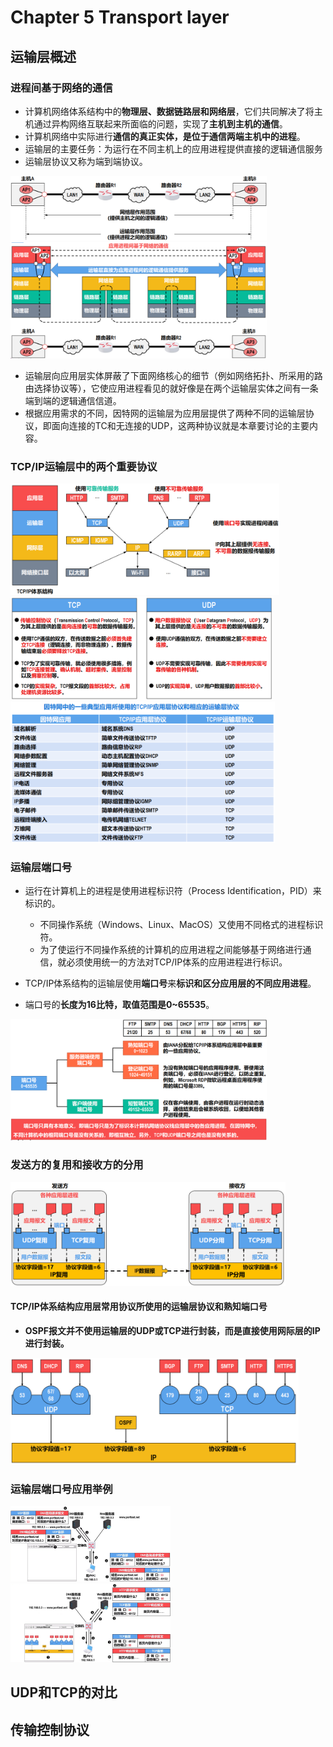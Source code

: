 # Chapter 5 Transport layer

## 运输层概述

### 进程间基于网络的通信

- 计算机网络体系结构中的**物理层、数据链路层和网络层**，它们共同解决了将主机通过异构网络互联起来所面临的问题，实现了**主机到主机的通信**。
- 计算机网络中实际进行**通信的真正实体，是位于通信两端主机中的进程**。
- 运输层的主要任务：为运行在不同主机上的应用进程提供直接的逻辑通信服务
- 运输层协议又称为端到端协议。

<img src="chapter-5.assets/image-20221114003725568.png" alt="image-20221114003725568" style="zoom:40%;" />

<img src="chapter-5.assets/image-20221114003808040.png" alt="image-20221114003808040" style="zoom:40%;" />

-   运输层向应用层实体屏蔽了下面网络核心的细节（例如网络拓扑、所采用的路由选择协议等），它使应用进程看见的就好像是在两个运输层实体之间有一条端到端的逻辑通信信道。
-   根据应用需求的不同，因特网的运输层为应用层提供了两种不同的运输层协议，即面向连接的TC和无连接的UDP，这两种协议就是本章要讨论的主要内容。

### TCP/IP运输层中的两个重要协议

<img src="chapter-5.assets/image-20221114004204485.png" alt="image-20221114004204485" style="zoom:42%;" />

<img src="chapter-5.assets/image-20221114004310396.png" alt="image-20221114004310396" style="zoom:41%;" />

<img src="chapter-5.assets/image-20221114004337887.png" alt="image-20221114004337887" style="zoom:45%;" />

### 运输层端口号

-   运行在计算机上的进程是使用进程标识符（Process Identification，PID）来标识的。
	-   不同操作系统（Windows、Linux、MacOS）又使用不同格式的进程标识符。
	-   为了使运行不同操作系统的计算机的应用进程之间能够基于网络进行通信，就必须使用统一的方法对TCP/IP体系的应用进程进行标识。

- TCP/IP体系结构的运输层使用**端口号**来**标识和区分应用层的不同应用进程**。
- 端口号的**长度为16比特，取值范围是0~65535**。

<img src="chapter-5.assets/image-20221114004834781.png" alt="image-20221114004834781" style="zoom:40%;" />

### 发送方的复用和接收方的分用

<img src="chapter-5.assets/image-20221114005011042.png" alt="image-20221114005011042" style="zoom:43%;" />

#### TCP/IP体系结构应用层常用协议所使用的运输层协议和熟知端口号

-   **OSPF报文并不使用运输层的UDP或TCP进行封装，而是直接使用网际层的IP进行封装。**

<img src="chapter-5.assets/image-20221114005445042.png" alt="image-20221114005445042" style="zoom:45%;" />

### 运输层端口号应用举例

<img src="chapter-5.assets/image-20221114010231968.png" alt="image-20221114010231968" style="zoom:25%;" />

<img src="chapter-5.assets/image-20221114010320709.png" alt="image-20221114010320709" style="zoom:25%;" />

## UDP和TCP的对比





## 传输控制协议

